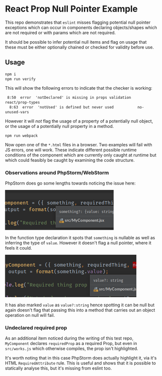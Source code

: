 # React Prop Null Pointer Example

This repo demonstrates that `eslint` misses flagging potential null pointer exceptions which can occur in components declaring objects/shapes which are not required or with params which are not required.

It should be possible to infer potential null items and flag on usage that these must be either optionally chained or checked for validity before use.

## Usage

```
npm i
npm run verify
```

This will show the following errors to indicate that the checker is working:

```
 8:50  error  'notDeclared' is missing in props validation  react/prop-types
  8:63  error  'notUsed' is defined but never used           no-unused-vars
```

However it will _not_ flag the usage of a property of a potentially null object, or the usage of a potentially null property in a method.

```
npm run webpack
```

Now open one of the `*.html` files in a browser. Two examples will fail with JS errors, one will work. These indicate different possible runtime conditions of the component which are currently only caught at runtime but which could feasibly be caught by examining the code structure.

### Observations around PhpStorm/WebStorm

PhpStorm does go some lengths towards noticing the issue here:

![PhpStorm shows nullable](phpstorm-nullable.png)

In the function type declaration it spots that `something` is nullable as well as inferring the type of `value`. However it doesn't flag a null pointer, where it feels it could.

![PhpStorm shows nullable string](phpstorm-nullable-string.png)

It has also marked `value` as `value?:string` hence spotting it can be null but again doesn't flag that passing this into a method that carries out an object operation on null will fail.

### Undeclared required prop

As an additional item noticed during the writing of this test repo, `MyComponent` declares `requiredProp` as a required Prop, but even in `src/works.js` which otherwise compiles, the prop isn't highlighted.

It's worth noting that in this case PhpStorm does actually highlight it, via it's HTML `RequiredAttribute` rule. This is useful and shows that it is possible to statically analyse this, but it's missing from eslint too.
